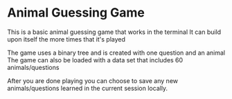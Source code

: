 # Animal Guessing Game

This is a basic animal guessing game that works in the terminal
It can build upon itself the more times that it's played

The game uses a binary tree and is created with one question and an animal
The game can also be loaded with a data set that includes 60 animals/questions 

After you are done playing you can choose to save any new animals/questions learned in the current session locally. 

